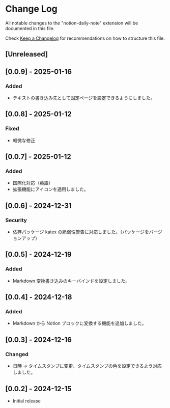 # Change Log

All notable changes to the "notion-daily-note" extension will be documented in this file.

Check [Keep a Changelog](http://keepachangelog.com/) for recommendations on how to structure this file.

## [Unreleased]

## [0.0.9] - 2025-01-16

### Added

- テキストの書き込み先として固定ページを設定できるようにしました。

## [0.0.8] - 2025-01-12

### Fixed

- 軽微な修正

## [0.0.7] - 2025-01-12

### Added

- 国際化対応（英語）
- 拡張機能にアイコンを適用しました。

## [0.0.6] - 2024-12-31

### Security

- 依存パッケージ katex の脆弱性警告に対応しました。（パッケージをバージョンアップ）

## [0.0.5] - 2024-12-19

### Added

- Markdown 変換書き込みのキーバインドを設定しました。

## [0.0.4] - 2024-12-18

### Added

- Markdown から Notion ブロックに変換する機能を追加しました。

## [0.0.3] - 2024-12-16

### Changed

- 日時 → タイムスタンプに変更、タイムスタンプの色を設定できるよう対応しました。

## [0.0.2] - 2024-12-15

- Initial release
